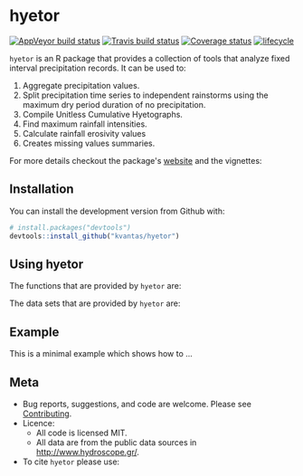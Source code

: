 <!-- README.md is generated from README.Rmd. Please edit that file -->
hyetor
======

[![AppVeyor build status](https://ci.appveyor.com/api/projects/status/github/kvantas/hyetor?branch=master&svg=true)](https://ci.appveyor.com/project/kvantas/hyetor) [![Travis build status](https://travis-ci.org/kvantas/hyetor.svg?branch=master)](https://travis-ci.org/kvantas/hyetor) [![Coverage status](https://codecov.io/gh/kvantas/hyetor/branch/master/graph/badge.svg)](https://codecov.io/github/kvantas/hyetor?branch=master) [![lifecycle](https://img.shields.io/badge/lifecycle-experimental-orange.svg)](https://www.tidyverse.org/lifecycle/#experimental)

`hyetor` is an R package that provides a collection of tools that analyze fixed interval precipitation records. It can be used to:

1.  Aggregate precipitation values.
2.  Split precipitation time series to independent rainstorms using the maximum dry period duration of no precipitation.
3.  Compile Unitless Cumulative Hyetographs.
4.  Find maximum rainfall intensities.
5.  Calculate rainfall erosivity values
6.  Creates missing values summaries.

For more details checkout the package's [website](https://kvantas.github.io/hyetor/) and the vignettes:

Installation
------------

You can install the development version from Github with:

``` r
# install.packages("devtools")
devtools::install_github("kvantas/hyetor")
```

Using hyetor
------------

The functions that are provided by `hyetor` are:

The data sets that are provided by `hyetor` are:

Example
-------

This is a minimal example which shows how to ...

Meta
----

-   Bug reports, suggestions, and code are welcome. Please see [Contributing](/CONTRIBUTING.md).
-   Licence:
    -   All code is licensed MIT.
    -   All data are from the public data sources in <http://www.hydroscope.gr/>.
-   To cite `hyetor` please use:
